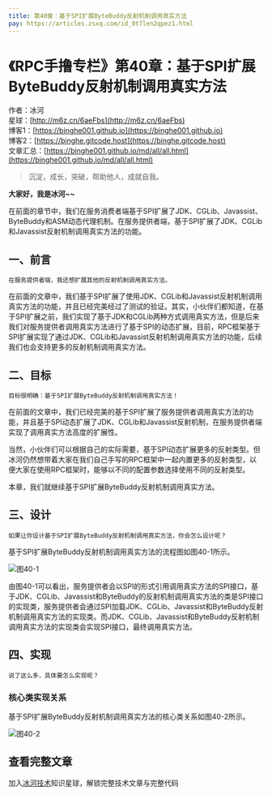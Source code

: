```yaml
---
title: 第40章：基于SPI扩展ByteBuddy反射机制调用真实方法
pay: https://articles.zsxq.com/id_0t7len2qpez1.html
---
```


# 《RPC手撸专栏》第40章：基于SPI扩展ByteBuddy反射机制调用真实方法

作者：冰河
<br/>星球：[http://m6z.cn/6aeFbs](http://m6z.cn/6aeFbs)
<br/>博客1：[https://binghe001.github.io](https://binghe001.github.io)
<br/>博客2：[https://binghe.gitcode.host](https://binghe.gitcode.host)
<br/>文章汇总：[https://binghe001.github.io/md/all/all.html](https://binghe001.github.io/md/all/all.html)

> 沉淀，成长，突破，帮助他人，成就自我。

**大家好，我是冰河~~**

在前面的章节中，我们在服务消费者端基于SPI扩展了JDK、CGLib、Javassist、ByteBuddy和ASM动态代理机制。在服务提供者端，基于SPI扩展了JDK、CGLib和Javassist反射机制调用真实方法的功能。

## 一、前言

`在服务提供者端，我还想扩展其他的反射机制调用真实方法。`

在前面的文章中，我们基于SPI扩展了使用JDK、CGLib和Javassist反射机制调用真实方法的功能，并且已经完美经过了测试的验证。其实，小伙伴们都知道，在基于SPI扩展之前，我们实现了基于JDK和CGLib两种方式调用真实方法，但是后来我们对服务提供者调用真实方法进行了基于SPI的动态扩展，目前，RPC框架基于SPI扩展实现了通过JDK、CGLib和Javassist反射机制调用真实方法的功能，后续我们也会支持更多的反射机制调用真实方法。

## 二、目标

`目标很明确：基于SPI扩展ByteBuddy反射机制调用真实方法！`

在前面的文章中，我们已经完美的基于SPI扩展了服务提供者调用真实方法的功能，并且基于SPI动态扩展了JDK、CGLib和Javassist反射机制，在服务提供者端实现了调用真实方法高度的扩展性。

当然，小伙伴们可以根据自己的实际需要，基于SPI动态扩展更多的反射类型。但冰河仍然想带着大家在我们自己手写的RPC框架中一起内置更多的反射类型，以便大家在使用RPC框架时，能够以不同的配置参数选择使用不同的反射类型。

本章，我们就继续基于SPI扩展ByteBuddy反射机制调用真实方法。

## 三、设计

`如果让你设计基于SPI扩展ByteBuddy反射机制调用真实方法，你会怎么设计呢？`

基于SPI扩展ByteBuddy反射机制调用真实方法的流程图如图40-1所示。

![图40-1](https://binghe001.github.io/assets/images/middleware/rpc/rpc-2022-11-17-001.png)

由图40-1可以看出，服务提供者会以SPI的形式引用调用真实方法的SPI接口，基于JDK、CGLib、Javassist和ByteBuddy的反射机制调用真实方法的类是SPI接口的实现类，服务提供者会通过SPI加载JDK、CGLib、Javassist和ByteBuddy反射机制调用真实方法的实现类。而JDK、CGLib、Javassist和ByteBuddy反射机制调用真实方法的实现类会实现SPI接口，最终调用真实方法。

## 四、实现

`说了这么多，具体要怎么实现呢？`

### 核心类实现关系

基于SPI扩展ByteBuddy反射机制调用真实方法的核心类关系如图40-2所示。

![图40-2](https://binghe001.github.io/assets/images/middleware/rpc/rpc-2022-11-17-002.png)


## 查看完整文章

加入[冰河技术](http://m6z.cn/6aeFbs)知识星球，解锁完整技术文章与完整代码